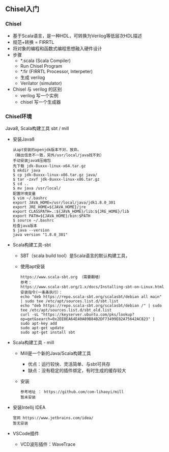 ## Chisel入门

### Chisel

* 基于Scala语言，是一种HDL，可转换为Verilog等低层次HDL描述
* 规范+转换 = FIRRTL
* 将对象的编程和函数式编程思想融入硬件设计
* 步骤
  * *.scala  (Scala Compiler)
  * Run Chisel Program
  * *.fir (FIRRTL Processor, Interpeter)
  * 生成 verilog
  * Verilator (simulator)
* Chisel 与 verilog 的区别
  * verilog 写一个实例
  * chisel 写一个生成器

### Chisel环境

Java8,  Scala构建工具 sbt / mill

* 安装Java8

  ```
  从apt安装的openjdk版本不对，放弃。
  （输出信息不一致，另外/usr/local/java找不到）
  手动安装java8压缩包
  先下载 jdk-8uxxx-linux-x64.tar.gz
  $ mkdir java
  $ cp jdk-8uxxx-linux-x86.tar.gz java/
  $ tar -zxvf jdk-8uxxx-linux-x86.tar.gz
  $ cd ..
  $ mv java /usr/local/
  配置环境变量
  $ vim ~/.bashrc
  export JAVA_HOME=/usr/local/java/jdk1.8.0_301
  export JRE_HOME=${JAVA_HOME}/jre
  export CLASSPATH=.:${JAVA_HOME}/lib:${JRE_HOME}/lib
  export PATH=${JAVA_HOME}/bin:$PATH
  $ source ~/.bashrc
  检查java版本
  $ java --version
  java version "1.8.0_301"
  ```

* Scala构建工具-sbt

  * SBT（scala build tool）是Scala语言的默认构建工具，

  * 使用apt安装

    ```
    https://www.scala-sbt.org （需要翻墙）
    参考：
    https://www.scala-sbt.org/1.x/docs/Installing-sbt-on-Linux.html
    安装指令(一条条执行）：
    echo "deb https://repo.scala-sbt.org/scalasbt/debian all main" | sudo tee /etc/apt/sources.list.d/sbt.list
    echo "deb https://repo.scala-sbt.org/scalasbt/debian /" | sudo tee /etc/apt/sources.list.d/sbt_old.list
    curl -sL "https://keyserver.ubuntu.com/pks/lookup?op=get&search=0x2EE0EA64E40A89B84B2DF73499E82A75642AC823" | sudo apt-key add
    sudo apt-get update
    sudo apt-get install sbt
    ```

* Scala构建工具 - mill

  * Mill是一个新的Java/Scala构建工具

    * 优点：运行较快、灵活简单、与sbt可共存
    * 缺点：没有稳定的插件绑定，有时生成的缓存较大

  * 安装

    ```
    参考地址 ： https://github.com/com-lihaoyi/mill
    暂未安装
    ```

* 安装Intellij IDEA

  ```
  官网 https://www.jetbrains.com/idea/
  暂无安装
  ```

* VSCode插件

  * VCD波形插件：WaveTrace